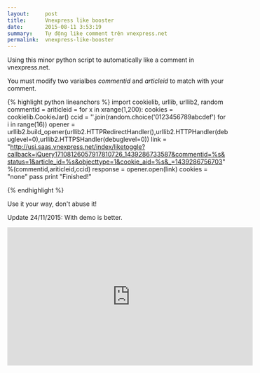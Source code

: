 ```yaml
---
layout:     post
title:      Vnexpress like booster
date:       2015-08-11 3:53:19
summary:    Tự động like comment trên vnexpress.net
permalink:	vnexpress-like-booster
---
```

Using this minor python script to automatically like a comment in vnexpress.net.

You must modify two varialbes _commentid_ and _articleid_ to match with your comment.

{% highlight python lineanchors %}
import cookielib, urllib, urllib2, random
commentid = 
ariticleid = 
for x in xrange(1,200):
	cookies = cookielib.CookieJar()
	ccid = ''.join(random.choice('0123456789abcdef') for i in range(16))
	opener = urllib2.build_opener(urllib2.HTTPRedirectHandler(),urllib2.HTTPHandler(debuglevel=0),urllib2.HTTPSHandler(debuglevel=0))
	link = "http://usi.saas.vnexpress.net/index/liketoggle?callback=jQuery17108126057917810726_1439286733587&commentid=%s&status=1&article_id=%s&objecttype=1&cookie_aid=%s&_=1439286756703" %(commentid,ariticleid,ccid)
	response = opener.open(link)
	cookies = "none"
	pass
print "Finished!"

{% endhighlight %}

Use it your way, don't abuse it!

Update 24/11/2015: With demo is better.

<iframe width="560" height="315" src="https://www.youtube.com/embed/S2PE2uRuFjg" frameborder="0" allowfullscreen></iframe>
